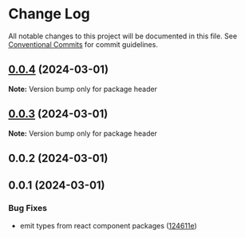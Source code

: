 # Change Log

All notable changes to this project will be documented in this file.
See [Conventional Commits](https://conventionalcommits.org) for commit guidelines.

## [0.0.4](https://github.com/ratontile/getting-started-example/compare/header@0.0.3...header@0.0.4) (2024-03-01)

**Note:** Version bump only for package header

## [0.0.3](https://github.com/ratontile/getting-started-example/compare/header@0.0.2...header@0.0.3) (2024-03-01)

**Note:** Version bump only for package header

## 0.0.2 (2024-03-01)

## 0.0.1 (2024-03-01)

### Bug Fixes

- emit types from react component packages ([124611e](https://github.com/ratontile/getting-started-example/commit/124611e46cf4d07f337d3e9e522378a7f50116c9))

